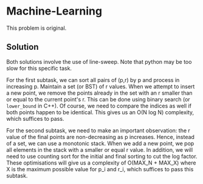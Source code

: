 # Machine-Learning
This problem is original.

## Solution
Both solutions involve the use of line-sweep. Note that python may be too slow for this specific task.

For the first subtask, we can sort all pairs of (p,r) by p and process in increasing p. Maintain a set (or BST) of r values. When we attempt to insert a new point, we remove the points already in the set with an r smaller than or equal to the current point's r. This can be done using binary search (or `lower_bound` in C++). Of course, we need to compare the indices as well if both points happen to be identical. This gives us an O(N log N) complexity, which suffices to pass.

For the second subtask, we need to make an important observation: the r value of the final points are non-decreasing as p increases. Hence, instead of a set, we can use a monotonic stack. When we add a new point, we pop all elements in the stack with a smaller or equal r value. In addition, we will need to use counting sort for the initial and final sorting to cut the log factor. These optimisations will give us a complexity of O(MAX_N + MAX_X) where X is the maximum possible value for p_i and r_i, which suffices to pass this subtask.

